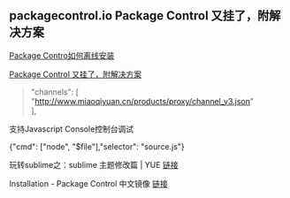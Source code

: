 
## __packagecontrol.io__ Package Control 又挂了，附解决方案

[Package Contro如何离线安装][3]

[Package Control 又挂了，附解决方案](http://www.miaoqiyuan.cn/p/package-control-error)

> "channels": [
    "http://www.miaoqiyuan.cn/products/proxy/channel_v3.json"  
],

支持Javascript Console控制台调试

 {"cmd": ["node", "$file"],"selector": "source.js"}

玩转sublime之：sublime 主题修改篇 | YUE [链接][2]

Installation - Package Control 中文镜像
[链接][1]

[1]:http://packagecontrol.cn/installation
[2]:https://halfmoonvic.github.io/2019/01/07/%E7%8E%A9%E8%BD%ACsublime%E4%B9%8B%EF%BC%9Asublime%E4%B8%BB%E9%A2%98%E7%AF%87
[3]:https://github.com/HBLong/channel_v3_daily#如何安装-package-control离线安装
